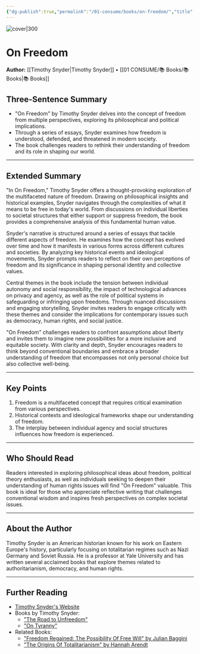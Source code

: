 ```yaml
---
{"dg-publish":true,"permalink":"/01-consume/books/on-freedom/","title":"On Freedom","tags":["freedom","philosophy","political-theory"]}
---
```



![cover|300](http://books.google.com/books/content?id=Jp35EAAAQBAJ&printsec=frontcover&img=1&zoom=1&source=gbs_api)


# On Freedom
**Author:** [[Timothy Snyder\|Timothy Snyder]] • [[01 CONSUME/📚 Books/📚 Books\|📚 Books]]
## Three-Sentence Summary
- "On Freedom" by Timothy Snyder delves into the concept of freedom from multiple perspectives, exploring its philosophical and political implications.
- Through a series of essays, Snyder examines how freedom is understood, defended, and threatened in modern society.
- The book challenges readers to rethink their understanding of freedom and its role in shaping our world.

---

## Extended Summary
"In On Freedom," Timothy Snyder offers a thought-provoking exploration of the multifaceted nature of freedom. Drawing on philosophical insights and historical examples, Snyder navigates through the complexities of what it means to be free in today's world. From discussions on individual liberties to societal structures that either support or suppress freedom, the book provides a comprehensive analysis of this fundamental human value.

Snyder's narrative is structured around a series of essays that tackle different aspects of freedom. He examines how the concept has evolved over time and how it manifests in various forms across different cultures and societies. By analyzing key historical events and ideological movements, Snyder prompts readers to reflect on their own perceptions of freedom and its significance in shaping personal identity and collective values.

Central themes in the book include the tension between individual autonomy and social responsibility, the impact of technological advances on privacy and agency, as well as the role of political systems in safeguarding or infringing upon freedoms. Through nuanced discussions and engaging storytelling, Snyder invites readers to engage critically with these themes and consider the implications for contemporary issues such as democracy, human rights, and social justice.

"On Freedom" challenges readers to confront assumptions about liberty and invites them to imagine new possibilities for a more inclusive and equitable society. With clarity and depth, Snyder encourages readers to think beyond conventional boundaries and embrace a broader understanding of freedom that encompasses not only personal choice but also collective well-being.

---

## Key Points
1. Freedom is a multifaceted concept that requires critical examination from various perspectives.
2. Historical contexts and ideological frameworks shape our understanding of freedom.
3. The interplay between individual agency and social structures influences how freedom is experienced.

---

## Who Should Read
Readers interested in exploring philosophical ideas about freedom, political theory enthusiasts, as well as individuals seeking to deepen their understanding of human rights issues will find "On Freedom" valuable. This book is ideal for those who appreciate reflective writing that challenges conventional wisdom and inspires fresh perspectives on complex societal issues.

---

## About the Author
Timothy Snyder is an American historian known for his work on Eastern Europe's history, particularly focusing on totalitarian regimes such as Nazi Germany and Soviet Russia. He is a professor at Yale University and has written several acclaimed books that explore themes related to authoritarianism, democracy, and human rights.

---

## Further Reading
- [Timothy Snyder's Website](https://timothysnyder.org/)
- Books by Timothy Snyder:
  - ["The Road to Unfreedom"](https://www.penguinrandomhouse.com/books/549039/the-road-to-unfreedom-by-timothy-snyder/)
  - ["On Tyranny"](https://www.penguinrandomhouse.com/books/563499/on-tyranny-by-timothy-snyder/)
- Related Books:
  - ["Freedom Regained: The Possibility Of Free Will" by Julian Baggini](https://www.penguin.co.uk/books/111/1112495/freedom-regained/9781846147274.html)
  - ["The Origins Of Totalitarianism" by Hannah Arendt](https://www.penguinrandomhouse.com/books/301099/the-origins-of-totalitarianism-by-hannah-arendt/)
